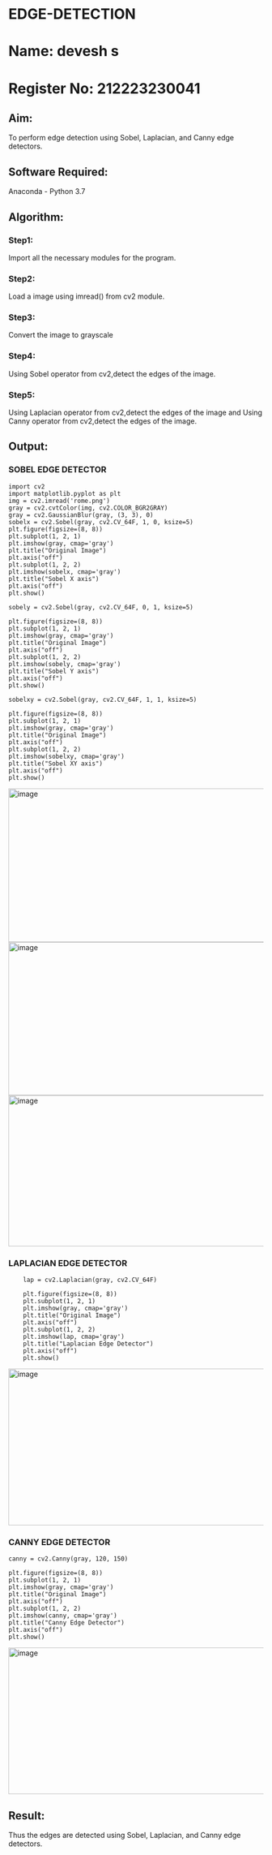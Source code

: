 # EDGE-DETECTION
# Name: devesh s
# Register No: 212223230041
## Aim:
To perform edge detection using Sobel, Laplacian, and Canny edge detectors.

## Software Required:
Anaconda - Python 3.7

## Algorithm:
### Step1:
Import all the necessary modules for the program.

### Step2:
Load a image using imread() from cv2 module.

### Step3:
Convert the image to grayscale

### Step4:
Using Sobel operator from cv2,detect the edges of the image.

### Step5:

Using Laplacian operator from cv2,detect the edges of the image and Using Canny operator from cv2,detect the edges of the image.

## Output:
### SOBEL EDGE DETECTOR
```
import cv2
import matplotlib.pyplot as plt
img = cv2.imread('rome.png')
gray = cv2.cvtColor(img, cv2.COLOR_BGR2GRAY)
gray = cv2.GaussianBlur(gray, (3, 3), 0)
sobelx = cv2.Sobel(gray, cv2.CV_64F, 1, 0, ksize=5)
plt.figure(figsize=(8, 8))
plt.subplot(1, 2, 1)
plt.imshow(gray, cmap='gray')
plt.title("Original Image")
plt.axis("off")
plt.subplot(1, 2, 2)
plt.imshow(sobelx, cmap='gray')
plt.title("Sobel X axis")
plt.axis("off")
plt.show()

sobely = cv2.Sobel(gray, cv2.CV_64F, 0, 1, ksize=5)

plt.figure(figsize=(8, 8))
plt.subplot(1, 2, 1)
plt.imshow(gray, cmap='gray')
plt.title("Original Image")
plt.axis("off")
plt.subplot(1, 2, 2)
plt.imshow(sobely, cmap='gray')
plt.title("Sobel Y axis")
plt.axis("off")
plt.show()

sobelxy = cv2.Sobel(gray, cv2.CV_64F, 1, 1, ksize=5)

plt.figure(figsize=(8, 8))
plt.subplot(1, 2, 1)
plt.imshow(gray, cmap='gray')
plt.title("Original Image")
plt.axis("off")
plt.subplot(1, 2, 2)
plt.imshow(sobelxy, cmap='gray')
plt.title("Sobel XY axis")
plt.axis("off")
plt.show()

```
<img width="831" height="303" alt="image" src="https://github.com/user-attachments/assets/561cc5b8-e513-4cc7-9e92-237efebc9bc4" />
<img width="830" height="302" alt="image" src="https://github.com/user-attachments/assets/89b0390a-4eac-4f12-8c7b-b046b5202dd7" />
<img width="823" height="298" alt="image" src="https://github.com/user-attachments/assets/92b10172-29be-4d47-8fc2-1fb7013b047a" />

### LAPLACIAN EDGE DETECTOR
```
    lap = cv2.Laplacian(gray, cv2.CV_64F)
    
    plt.figure(figsize=(8, 8))
    plt.subplot(1, 2, 1)
    plt.imshow(gray, cmap='gray')
    plt.title("Original Image")
    plt.axis("off")
    plt.subplot(1, 2, 2)
    plt.imshow(lap, cmap='gray')
    plt.title("Laplacian Edge Detector")
    plt.axis("off")
    plt.show()

```
<img width="875" height="309" alt="image" src="https://github.com/user-attachments/assets/12e5a5bc-7a44-420f-a07f-e79945fac970" />

### CANNY EDGE DETECTOR
```
canny = cv2.Canny(gray, 120, 150)

plt.figure(figsize=(8, 8))
plt.subplot(1, 2, 1)
plt.imshow(gray, cmap='gray')
plt.title("Original Image")
plt.axis("off")
plt.subplot(1, 2, 2)
plt.imshow(canny, cmap='gray')
plt.title("Canny Edge Detector")
plt.axis("off")
plt.show()

```
<img width="836" height="289" alt="image" src="https://github.com/user-attachments/assets/f13aff43-b499-4fc8-a947-45d08caac173" />

## Result:
Thus the edges are detected using Sobel, Laplacian, and Canny edge detectors.
